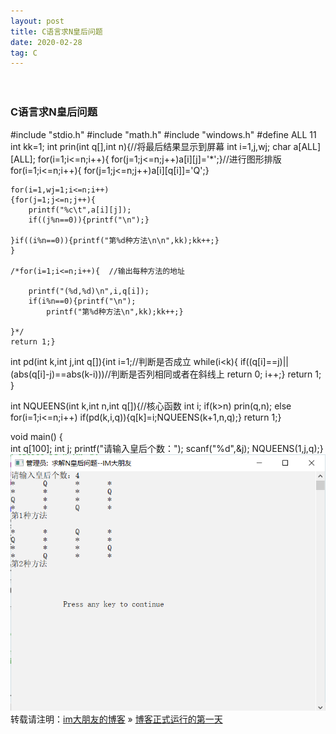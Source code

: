 ```yaml
---
layout: post
title: C语言求N皇后问题
date: 2020-02-28
tag: C
---
```


　　
### C语言求N皇后问题
#include "stdio.h"
#include "math.h"
#include "windows.h"
#define ALL 11
int kk=1;
int prin(int q[],int n){//将最后结果显示到屏幕
	int i=1,j,wj;
	char a[ALL][ALL];
	for(i=1;i<=n;i++){	for(j=1;j<=n;j++)a[i][j]='*';}//进行图形排版
	for(i=1;i<=n;i++){	for(j=1;j<=n;j++)a[i][q[i]]='Q';}
	
	for(i=1,wj=1;i<=n;i++)
	{for(j=1;j<=n;j++){
		printf("%c\t",a[i][j]);
		if((j%n==0)){printf("\n");}
		
	}if((i%n==0)){printf("第%d种方法\n\n",kk);kk++;}
	}
	
	/*for(i=1;i<=n;i++){  //输出每种方法的地址
	
		printf("(%d,%d)\n",i,q[i]);
		if(i%n==0){printf("\n");
			printf("第%d种方法\n",kk);kk++;}
		
	}*/
	return 1;}
int pd(int k,int j,int q[]){int i=1;//判断是否成立
	while(i<k){
		if((q[i]==j)||(abs(q[i]-j)==abs(k-i)))//判断是否列相同或者在斜线上
		return 0;
		i++;}
	return 1;
}

int NQUEENS(int k,int n,int q[]){//核心函数
	int i;
	if(k>n) prin(q,n);
	else for(i=1;i<=n;i++)
	if(pd(k,i,q)){q[k]=i;NQUEENS(k+1,n,q);}
	return 1;}

void main()
{   
	int q[100];
	int j;
	 printf("请输入皇后个数：");
	scanf("%d",&j);
    NQUEENS(1,j,q);}
![](/images/posts/tfimg/Nqueen.png)
<br>
转载请注明：[im大朋友的博客](https://jing-hua.github.io/) » [博客正式运行的第一天](https://jing-hua.github.io/)  


